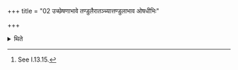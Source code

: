 +++
title = "02 उच्छेषणाभावे तण्डुलैरातञ्च्यात्तण्डुलाभाव ओषधीभिः"

+++

<details><summary>थिते</summary>

2. In the absence of remnant (Agnihotra-milk),[^1] one should curdle (the milk) by means of rice-grains, in the absence of rice-grains by means of herbs.  

[^1]: See I.13.15.
</details>
